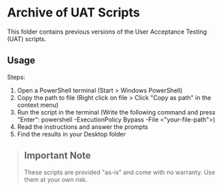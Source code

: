 # Archive of UAT Scripts

This folder contains previous versions of the User Acceptance Testing (UAT) scripts.

## Usage
Steps:
1. Open a PowerShell terminal (Start > Windows PowerShell)
2. Copy the path to file (Right click on file > Click "Copy as path" in the context menu)
3. Run the script in the terminal (Write the following command and press "Enter": powershell -ExecutionPolicy Bypass -File <"your-file-path">)
4. Read the instructions and answer the prompts
5. Find the results in your Desktop folder

> ## Important Note
> These scripts are provided "as-is" and come with no warranty. Use them at your own risk.